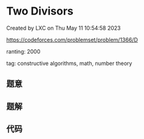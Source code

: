 # Two Divisors

Created by LXC on Thu May 11 10:54:58 2023

https://codeforces.com/problemset/problem/1366/D

ranting: 2000

tag: constructive algorithms, math, number theory

## 题意



## 题解



## 代码

``` cpp

```
